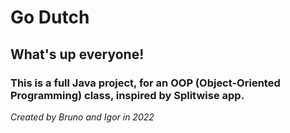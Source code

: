 # Go Dutch
## What's up everyone!
    
### This is a full Java project, for an OOP (Object-Oriented Programming) class, inspired by Splitwise app.

*Created by Bruno and Igor in 2022*
